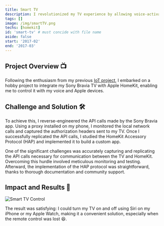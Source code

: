 ```yaml
---
title: Smart TV
description: I revolutionized my TV experience by allowing voice-activated on/off control through Apple HomeKit.
tags: []
image: /img/smartTV.png
techs: [homekit]
id: 'smart-tv' # must concide with file name
aside: false
start: '2017-02'
end: '2017-03'
---
```

 
## Project Overview 📺

Following the enthusiasm from my previous [IoT project](/project/smart-lights.html), I embarked on a hobby project to integrate my Sony Bravia TV with Apple HomeKit, enabling me to control it with my voice and Apple devices.

## Challenge and Solution 🛠️

To achieve this, I reverse-engineered the API calls made by the Sony Bravia app. Using a proxy installed on my phone, I monitored the local network calls and captured the authorization headers sent to my TV. Once I successfully replicated the API calls, I studied the HomeKit Accessory Protocol (HAP) and implemented it to build a custom app.

One of the significant challenges was accurately capturing and replicating the API calls necessary for communication between the TV and HomeKit. Overcoming this hurdle involved meticulous monitoring and testing. Afterward, the implementation of the HAP protocol was straightforward, thanks to thorough documentation and community support.

## Impact and Results 🌟

![Smart TV Control](/img/smartTV.gif)

The result was satisfying: I could turn my TV on and off using Siri on my iPhone or my Apple Watch, making it a convenient solution, especially when the remote control was lost 😆.


